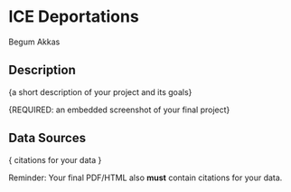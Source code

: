 # ICE Deportations

Begum Akkas

## Description

{a short description of your project and its goals}

{REQUIRED: an embedded screenshot of your final project}

## Data Sources

{ citations for your data }

Reminder: Your final PDF/HTML also **must** contain citations for your data.